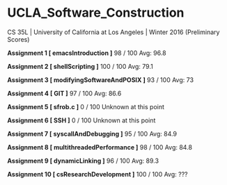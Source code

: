 # UCLA_Software_Construction
CS 35L | University of California at Los Angeles | Winter 2016
(Preliminary Scores)

**Assignment 1 [ emacsIntroduction ]** 98 / 100      Avg: 96.8

**Assignment 2 [ shellScripting ]** 100 / 100     Avg: 79.1

**Assignment 3 [ modifyingSoftwareAndPOSIX ]** 93 / 100      Avg: 73

**Assignment 4 [ GIT ]** 97 / 100      Avg: 86.6

**Assignment 5 [ sfrob.c ]** 0 / 100 Unknown at this point

**Assignment 6 [ SSH ]** 0 / 100 Unknown at this point

**Assignment 7 [ syscallAndDebugging ]** 95 / 100   Avg: 84.9

**Assignment 8 [ multithreadedPerformance ]** 98 / 100       Avg: 84.8

**Assignment 9 [ dynamicLinking ]** 96 / 100   Avg: 89.3

**Assignment 10 [ csResearchDevelopment ]** 100 / 100 Avg: ???
